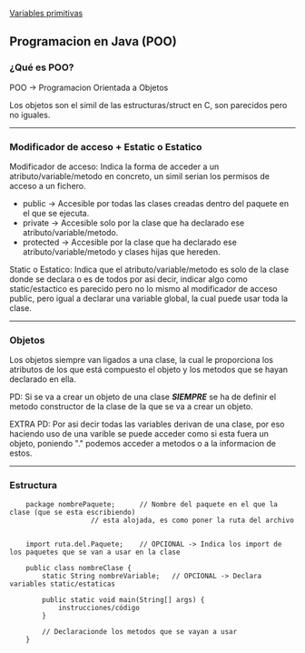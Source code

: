 [Variables primitivas](./Variables)

## Programacion en Java (POO)

### ¿Qué es POO?

POO -> Programacion Orientada a Objetos

Los objetos son el simil de las estructuras/struct en C, son parecidos pero no iguales.

---
### Modificador de acceso + Estatic o Estatico

Modificador de acceso: Indica la forma de acceder a un atributo/variable/metodo en concreto, un simil serian los permisos de acceso a un fichero.
+ public	-> Accesible por todas las clases creadas dentro del paquete en el que se ejecuta.
+ private	-> Accesible solo por la clase que ha declarado ese atributo/variable/metodo.
+ protected	-> Accesible por la clase que ha declarado ese atributo/variable/metodo y clases hijas que hereden.

Static o Estatico: Indica que el atributo/variable/metodo es solo de la clase donde se declara o es de todos por asi decir, indicar algo como static/estactico es parecido pero no lo mismo al modificador de acceso public, pero igual a declarar una variable global, la cual puede usar toda la clase.

---
### Objetos

Los objetos siempre van ligados a una clase, la cual le proporciona los atributos de los que está compuesto el objeto y los metodos que se hayan declarado en ella.

PD: Si se va a crear un objeto de una clase *__SIEMPRE__* se ha de definir el metodo constructor de la clase de la que se va a crear un objeto.

EXTRA
PD: Por asi decir todas las variables derivan de una clase, por eso haciendo uso de una varible se puede acceder como si esta fuera un objeto, poniendo "." podemos acceder a metodos o a la informacion de estos.

---
### Estructura

```
	package nombrePaquete;		// Nombre del paquete en el que la clase (que se esta escribiendo)
					// esta alojada, es como poner la ruta del archivo


	import ruta.del.Paquete;	// OPCIONAL -> Indica los import de los paquetes que se van a usar en la clase

	public class nombreClase {
		static String nombreVariable;	// OPCIONAL -> Declara variables static/estaticas
		
		public static void main(String[] args) {
			instrucciones/código
		}
		
		// Declaracionde los metodos que se vayan a usar
	}
```
